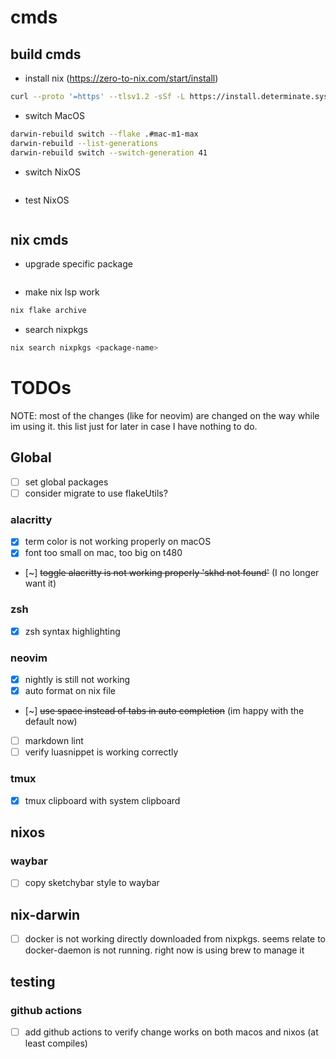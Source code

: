 # cmds

## build cmds

- install nix (https://zero-to-nix.com/start/install)

```bash
curl --proto '=https' --tlsv1.2 -sSf -L https://install.determinate.systems/nix | sh -s -- install
```

- switch MacOS

```bash
darwin-rebuild switch --flake .#mac-m1-max
darwin-rebuild --list-generations
darwin-rebuild switch --switch-generation 41
```

- switch NixOS

```bash

```

- test NixOS

```bash

```

## nix cmds

- upgrade specific package

```bash

```

- make nix lsp work

```bash
nix flake archive
```

- search nixpkgs

```bash
nix search nixpkgs <package-name>
```

# TODOs

NOTE: most of the changes (like for neovim) are changed on the way while im using it. this list just for later in case I have nothing to do.

## Global

- [ ] set global packages
- [ ] consider migrate to use flakeUtils?

### alacritty

- [x] term color is not working properly on macOS
- [x] font too small on mac, too big on t480
- [~] ~~toggle alacritty is not working properly 'skhd not found'~~ (I no longer want it)

### zsh

- [x] zsh syntax highlighting

### neovim

- [x] nightly is still not working
- [x] auto format on nix file
- [~] ~~use space instead of tabs in auto completion~~ (im happy with the default now)
- [ ] markdown lint
- [ ] verify luasnippet is working correctly

### tmux

- [x] tmux clipboard with system clipboard

## nixos

### waybar

- [ ] copy sketchybar style to waybar

## nix-darwin

- [ ] docker is not working directly downloaded from nixpkgs. seems relate to docker-daemon is not running. right now is using brew to manage it

## testing

### github actions

- [ ] add github actions to verify change works on both macos and nixos (at least compiles)
